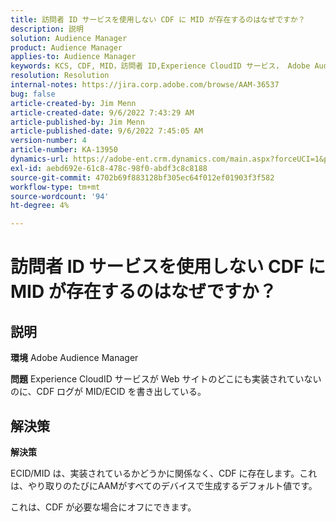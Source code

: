 ```yaml
---
title: 訪問者 ID サービスを使用しない CDF に MID が存在するのはなぜですか？
description: 説明
solution: Audience Manager
product: Audience Manager
applies-to: Audience Manager
keywords: KCS, CDF, MID，訪問者 ID,Experience CloudID サービス， Adobe Audience Manager, AAM
resolution: Resolution
internal-notes: https://jira.corp.adobe.com/browse/AAM-36537
bug: false
article-created-by: Jim Menn
article-created-date: 9/6/2022 7:43:29 AM
article-published-by: Jim Menn
article-published-date: 9/6/2022 7:45:05 AM
version-number: 4
article-number: KA-13950
dynamics-url: https://adobe-ent.crm.dynamics.com/main.aspx?forceUCI=1&pagetype=entityrecord&etn=knowledgearticle&id=efa85997-b72d-ed11-9db1-0022480866ad
exl-id: aebd692e-61c8-478c-98f0-abdf3c8c8188
source-git-commit: 4702b69f883128bf305ec64f012ef01903f3f582
workflow-type: tm+mt
source-wordcount: '94'
ht-degree: 4%

---
```


# 訪問者 ID サービスを使用しない CDF に MID が存在するのはなぜですか？

## 説明


<b>環境</b>
Adobe Audience Manager

<b>問題</b>
Experience CloudID サービスが Web サイトのどこにも実装されていないのに、CDF ログが MID/ECID を書き出している。


## 解決策


<b>解決策</b>

ECID/MID は、実装されているかどうかに関係なく、CDF に存在します。これは、やり取りのたびにAAMがすべてのデバイスで生成するデフォルト値です。

これは、CDF が必要な場合にオフにできます。
